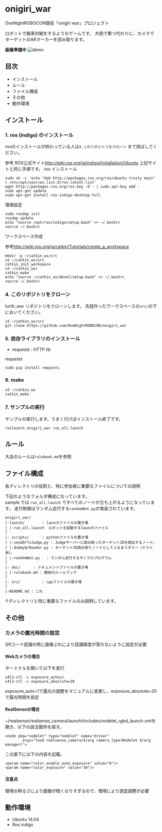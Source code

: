 # onigiri_war
OneNightROBOCON競技「onigiri war」プロジェクト

ロボットで戦車対戦をするようなゲームです。
大砲で撃つ代わりに、カメラでターゲットのARマーカーを読み取ります。

**画像準備中**
![demo](onigiri_war.gif)


## 目次
- インストール
- ルール
- ファイル構成
- その他
- 動作環境


## インストール

### 1. ros (indigo) のインストール

rosのインストールが終わっている人は`4.このリポジトリをクローン` まで飛ばしてください。

参考  ROS公式サイト<http://wiki.ros.org/ja/indigo/Installation/Ubuntu>
上記サイトと同じ手順です。
ros インストール
```
sudo sh -c 'echo "deb http://packages.ros.org/ros/ubuntu trusty main" > /etc/apt/sources.list.d/ros-latest.list'
wget http://packages.ros.org/ros.key -O - | sudo apt-key add -
sudo apt-get update
sudo apt-get install ros-indigo-desktop-full
```
環境設定
```
sudo rosdep init
rosdep update
echo "source /opt/ros/indigo/setup.bash" >> ~/.bashrc
source ~/.bashrc
```
ワークスペース作成

参考<http://wiki.ros.org/ja/catkin/Tutorials/create_a_workspace>
```
mkdir -p ~/catkin_ws/src
cd ~/catkin_ws/src
catkin_init_workspace
cd ~/catkin_ws/
catkin_make
echo "source ~/catkin_ws/devel/setup.bash" >> ~/.bashrc
source ~/.bashrc
```

### 4. このリポジトリをクローン
turtlr_war リポジトリをクローンします。
先程作ったワークスペースの`src/`の下においてください。
```
cd ~/catkin_ws/src
git clone https://github.com/OneNightROBOCON/onigiri_war
```
### 5. 依存ライブラリのインストール
- requests : HTTP lib

requests
```
sudo pip install requests
```

### 6. make

```
cd ~/catkin_ws
catkin_make

```


### 7. サンプルの実行
サンプルの実行します。うまく行けばインストール終了です。

```
roslaunch onigiri_war run_all.launch
```

## ルール
大会のルールは`rulebook.md`を参照

## ファイル構成
各ディレクトリの役割と、特に参加者に重要なファイルについての説明

下記のようなフォルダ構成になっています。  
sample では `run_all.launch` ですべてのノードが立ち上がるようになっています。
走行制御はランダム走行する`randomBot.py`が実装されています。

```
onigiri_war/
|-launch/        : launchファイルの置き場
| |-run_all.launch  ロボットを起動するlaunchファイル
|
|- scripts/      : pythonファイルの置き場
| |-sendQrToJudge.py : Judgeサーバーに読み取ったターゲットIDを提出するノード。
| |-dummyQrReader.py : ターゲットID読み取りノードとしてふるまうダミー（テスト用）。
| |-randomBot.py   : ランダム走行するサンプルプログラム
|
|- doc/      : ドキュメントファイルの置き場
| |-rulebook.md : 競技のルールブック
|
|- src/          : cppファイルの置き場
|
|-README.md : これ
```
↑ディレクトリと特に重要なファイルのみ説明しています。

## その他
### カメラの露光時間の設定
QRコード認識の時に画像ぶれにより認識精度が落ちないように設定が必要

#### Webカメラの場合
ターミナルを開いて以下を実行
```
v4l2-ctl -c exposure_auto=1
v4l2-ctl -c exposure_absolute=20
```

exposure_auto=1で露光の調整をマニュアルに変更し、exposure_absolute=20で露光時間を設定

#### RealSenseの場合
~/realsense/realsense_camera/launch/includes/nodelet_rgbd_launch.xmlを開き、以下の該当箇所を探す。
```
<node pkg="nodelet" type="nodelet" name="driver"
        args="load realsense_camera/$(arg camera_type)Nodelet $(arg manager)">
```
        
この直下に以下の内容を記載。
```
<param name="color_enable_auto_exposure" value="0"/>
<param name="color_exposure" value="39"/>
```
#### 注意点
環境の明るさにより画像が暗くなりすぎるので、環境により適宜調整が必要


## 動作環境
- Ubuntu 14.04
- Ros indigo
